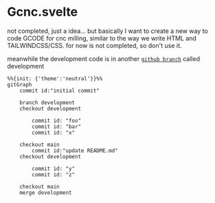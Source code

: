 # Gcnc.svelte

not completed, just a idea... but basically I want to create a new way to code GCODE for cnc milling, similar to the way we write HTML and TAILWINDCSS/CSS. for now is not completed, so don't use it.

meanwhile the development code is in another [`github branch`](https://github.com/Laaouatni/Gcnc.svelte/tree/development) called development

```mermaid
%%{init: {'theme':'neutral'}}%%
gitGraph
    commit id:"initial commit"
    
    branch development
    checkout development

        commit id: "foo"
        commit id: "bar"
        commit id: "x"
    
    checkout main
        commit id:"update README.md"
    checkout development

        commit id: "y"
        commit id: "z"

    checkout main
    merge development
```
